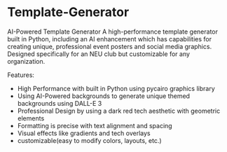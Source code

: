 # Template-Generator
AI-Powered Template Generator
A high-performance template generator built in Python, including an AI enhancement which has capabilities for creating unique, professional event posters and social media graphics. Designed specifically for an NEU club but customizable for any organization.

Features:
- High Performance with built in Python using pycairo graphics library
-  Using AI-Powered backgrounds to generate unique themed backgrounds using DALL-E 3
- Professional Design by using a dark red tech aesthetic with geometric elements
- Formatting is precise with text alignment and spacing
- Visual effects like gradients and tech overlays
- customizable(easy to modify colors, layouts, etc.)

